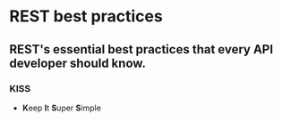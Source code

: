 # REST best practices

## REST's essential best practices that every API developer should know. 

### KISS 
- **K**eep **I**t **S**uper **S**imple
